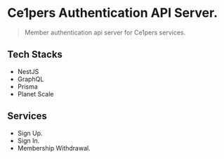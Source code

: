 # Ce1pers Authentication API Server.

> Member authentication api server for Ce1pers services.

## Tech Stacks

- NestJS
- GraphQL
- Prisma
- Planet Scale

## Services

- Sign Up.
- Sign In.
- Membership Withdrawal.
